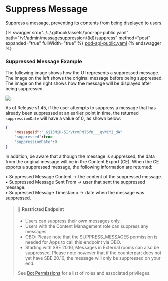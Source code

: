# Suppress Message

Suppress a message, preventing its contents from being displayed to users.

{% swagger src="../../.gitbook/assets/pod-api-public.yaml" path="/v1/admin/messagesuppression/{id}/suppress" method="post" expanded="true" fullWidth="true" %}
[pod-api-public.yaml](../../.gitbook/assets/pod-api-public.yaml)
{% endswagger %}

### Suppressed Message Example

The following image shows how the UI represents a suppressed message.\
The image on the left shows the original message before being suppressed. The image on the right shows how the message will be displayed after being suppressed.

![](https://files.readme.io/a92e02e-suppressed.png)

As of Release v1.45, if the user attempts to suppress a message that has already been suppressed at an earlier point in time, the returned `suppressionDate` will have a value of 0, as shown below:

```json
{
    "messageId":"_Gj13MiR-5IrVtrmPNl6fn___qvWCYI_dA"
    "suppressed":true
    "suppressionDate":0
}
```

In addition, be aware that although the message is suppressed, the data from the original message will be in the Content Export (CE). When the CE exports a suppressed message, the following information are returned:

• Suppressed Message Content -> the content of the suppressed message.\
• Suppressed Message Sent From -> user that sent the suppressed message.\
• Suppressed Message Timestamp -> date when the message was suppressed.

> #### 🚧 Restricted Endpoint
>
> * Users can suppress their own messages only.
> * Users with the Content Management role can suppress any messages.
> * OBO: Please note that the SUPPRESS\_MESSAGES permission is needed for Apps to call this endpoint via OBO.
> * Starting with SBE 20.16, Messages in External rooms can also be suppressed. Please note however that if the counterpart does not yet have SBE 20.16, the message will only be suppressed on your end.
>
> See [Bot Permissions](https://docs.developers.symphony.com/building-bots-on-symphony/configuration/bot-permissions) for a list of roles and associated privileges.
